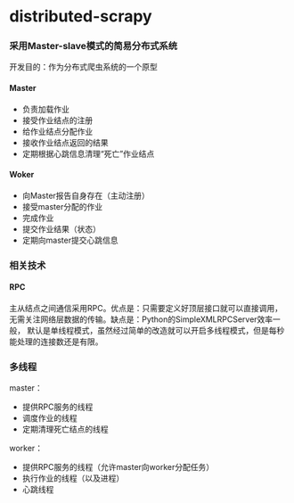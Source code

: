 # distributed-scrapy

### 采用Master-slave模式的简易分布式系统

开发目的：作为分布式爬虫系统的一个原型

#### Master

- 负责加载作业
- 接受作业结点的注册
- 给作业结点分配作业
- 接收作业结点返回的结果
- 定期根据心跳信息清理“死亡”作业结点

#### Woker

- 向Master报告自身存在（主动注册）
- 接受master分配的作业
- 完成作业
- 提交作业结果（状态）
- 定期向master提交心跳信息

### 相关技术

#### RPC

主从结点之间通信采用RPC。优点是：只需要定义好顶层接口就可以直接调用，无需关注网络层数据的传输。缺点是：Python的SimpleXMLRPCServer效率一般，
默认是单线程模式，虽然经过简单的改造就可以开启多线程模式，但是每秒能处理的连接数还是有限。

### 多线程

master：
- 提供RPC服务的线程
- 调度作业的线程
- 定期清理死亡结点的线程

worker：
- 提供RPC服务的线程（允许master向worker分配任务）
- 执行作业的线程（以及进程）
- 心跳线程

